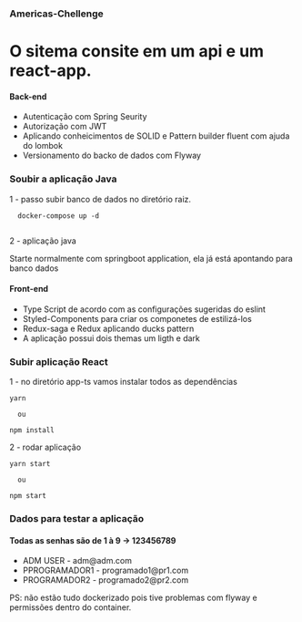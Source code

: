 ### Americas-Chellenge

<h1>O sitema consite em um api e um react-app.</h1>

<h4>Back-end </h4>

<ul>
  <li>Autenticação com Spring Seurity </li>
  <li>Autorização com JWT </li>
  <li>Aplicando conheicimentos de SOLID e Pattern builder fluent  com ajuda do lombok </li>
   <li>Versionamento do backo de dados com Flyway </li>
</ul>

### Soubir a aplicação Java </br>

<p>1 - passo subir banco de dados no diretório raiz. </p>


``````
  docker-compose up -d
  

``````

2 - aplicação java </br>
 <p> Starte normalmente com springboot application, ela já está apontando para banco dados </br>
</p>
  
<h4> Front-end </h4>
 
 <ul>
  <li>Type Script de acordo com as configurações sugeridas do eslint </li>
  <li>Styled-Components para criar os componetes de estilizá-los</li>
  <li>Redux-saga e Redux aplicando ducks pattern </li>
  <li>A aplicação possui dois themas um ligth e dark </li>
</ul>



### Subir aplicação React </br>


1 - no diretório app-ts vamos instalar todos as dependências

``````
yarn 

  ou 
  
npm install
``````

2 - rodar aplicação
``````
yarn start 

  ou 

npm start
``````


<h3> Dados para testar a aplicação </h3>

<h4> Todas as senhas são de 1 à 9 -> 123456789 </h4>
 
 <ul>
  <li> ADM USER - adm@adm.com </li>
  <li>PPROGRAMADOR1 - programado1@pr1.com</li>
  <li>PROGRAMADOR2 - programado2@pr2.com </li>
</ul>


  PS: não estão tudo dockerizado pois tive problemas com flyway e permissões dentro do container. </br>
